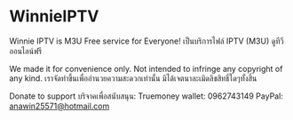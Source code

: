 # WinnieIPTV
Winnie IPTV is M3U Free service for Everyone! เป็นบริการไฟล์ IPTV (M3U) ดูทีวีออนไลน์ฟรี

We made it for convenience only. Not intended to infringe any copyright of any kind.
เราจัดทำขึ้นเพื่ออำนวยความสะดวกเท่านั้น มิได้เจตนาละเมิดลิขสิทธิ์ใดๆทั้งสิ้น


Donate to support บริจาคเพื่อสนับสนุน:
Truemoney wallet: 0962743149
PayPal: anawin25571@hotmail.com
